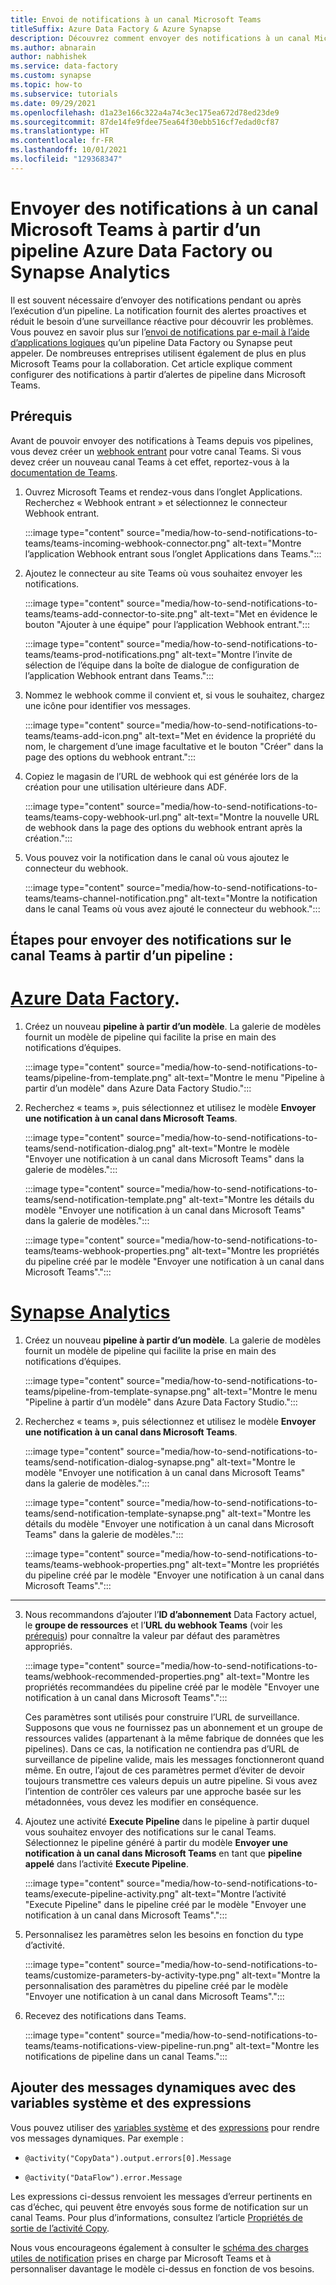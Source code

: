 ```yaml
---
title: Envoi de notifications à un canal Microsoft Teams
titleSuffix: Azure Data Factory & Azure Synapse
description: Découvrez comment envoyer des notifications à un canal Microsoft Teams à partir d’un pipeline Azure Data Factory ou Synapse Analytics.
ms.author: abnarain
author: nabhishek
ms.service: data-factory
ms.custom: synapse
ms.topic: how-to
ms.subservice: tutorials
ms.date: 09/29/2021
ms.openlocfilehash: d1a23e166c322a4a74c3ec175ea672d78ed23de9
ms.sourcegitcommit: 87de14fe9fdee75ea64f30ebb516cf7edad0cf87
ms.translationtype: HT
ms.contentlocale: fr-FR
ms.lasthandoff: 10/01/2021
ms.locfileid: "129368347"
---
```

# <a name="send-notifications-to-a-microsoft-teams-channel-from-an-azure-data-factory-or-synapse-analytics-pipeline"></a>Envoyer des notifications à un canal Microsoft Teams à partir d’un pipeline Azure Data Factory ou Synapse Analytics

Il est souvent nécessaire d’envoyer des notifications pendant ou après l’exécution d’un pipeline. La notification fournit des alertes proactives et réduit le besoin d’une surveillance réactive pour découvrir les problèmes.  Vous pouvez en savoir plus sur l’[envoi de notifications par e-mail à l’aide d’applications logiques](tutorial-control-flow-portal.md#create-email-workflow-endpoints) qu’un pipeline Data Factory ou Synapse peut appeler.  De nombreuses entreprises utilisent également de plus en plus Microsoft Teams pour la collaboration.  Cet article explique comment configurer des notifications à partir d’alertes de pipeline dans Microsoft Teams. 

## <a name="prerequisites"></a>Prérequis

Avant de pouvoir envoyer des notifications à Teams depuis vos pipelines, vous devez créer un [webhook entrant](/microsoftteams/platform/webhooks-and-connectors/how-to/connectors-using) pour votre canal Teams. Si vous devez créer un nouveau canal Teams à cet effet, reportez-vous à la [documentation de Teams](https://support.microsoft.com/office/create-a-channel-in-teams-fda0b75e-5b90-4fb8-8857-7e102b014525).  

1.  Ouvrez Microsoft Teams et rendez-vous dans l’onglet Applications. Recherchez « Webhook entrant » et sélectionnez le connecteur Webhook entrant.
    
    :::image type="content" source="media/how-to-send-notifications-to-teams/teams-incoming-webhook-connector.png" alt-text="Montre l’application Webhook entrant sous l’onglet Applications dans Teams.":::

1.  Ajoutez le connecteur au site Teams où vous souhaitez envoyer les notifications.
    
    :::image type="content" source="media/how-to-send-notifications-to-teams/teams-add-connector-to-site.png" alt-text="Met en évidence le bouton &quot;Ajouter à une équipe&quot; pour l’application Webhook entrant.":::
    
    :::image type="content" source="media/how-to-send-notifications-to-teams/teams-prod-notifications.png" alt-text="Montre l’invite de sélection de l’équipe dans la boîte de dialogue de configuration de l’application Webhook entrant dans Teams.":::

1.  Nommez le webhook comme il convient et, si vous le souhaitez, chargez une icône pour identifier vos messages.
    
    :::image type="content" source="media/how-to-send-notifications-to-teams/teams-add-icon.png" alt-text="Met en évidence la propriété du nom, le chargement d’une image facultative et le bouton &quot;Créer&quot; dans la page des options du webhook entrant.":::  

1.  Copiez le magasin de l’URL de webhook qui est générée lors de la création pour une utilisation ultérieure dans ADF.
    
    :::image type="content" source="media/how-to-send-notifications-to-teams/teams-copy-webhook-url.png" alt-text="Montre la nouvelle URL de webhook dans la page des options du webhook entrant après la création.":::

1.  Vous pouvez voir la notification dans le canal où vous ajoutez le connecteur du webhook.
    
    :::image type="content" source="media/how-to-send-notifications-to-teams/teams-channel-notification.png" alt-text="Montre la notification dans le canal Teams où vous avez ajouté le connecteur du webhook.":::
        
## <a name="steps-to-send-notifications-on-teams-channel-from-a-pipeline"></a>Étapes pour envoyer des notifications sur le canal Teams à partir d’un pipeline :

# <a name="azure-data-factory"></a>[Azure Data Factory](#tab/data-factory).

1.  Créez un nouveau **pipeline à partir d’un modèle**. La galerie de modèles fournit un modèle de pipeline qui facilite la prise en main des notifications d’équipes.
    
    :::image type="content" source="media/how-to-send-notifications-to-teams/pipeline-from-template.png" alt-text="Montre le menu &quot;Pipeline à partir d’un modèle&quot; dans Azure Data Factory Studio.":::

1.  Recherchez « teams », puis sélectionnez et utilisez le modèle **Envoyer une notification à un canal dans Microsoft Teams**.
    
    :::image type="content" source="media/how-to-send-notifications-to-teams/send-notification-dialog.png" alt-text="Montre le modèle &quot;Envoyer une notification à un canal dans Microsoft Teams&quot; dans la galerie de modèles.":::
    
    :::image type="content" source="media/how-to-send-notifications-to-teams/send-notification-template.png" alt-text="Montre les détails du modèle &quot;Envoyer une notification à un canal dans Microsoft Teams&quot; dans la galerie de modèles.":::
    
    :::image type="content" source="media/how-to-send-notifications-to-teams/teams-webhook-properties.png" alt-text="Montre les propriétés du pipeline créé par le modèle &quot;Envoyer une notification à un canal dans Microsoft Teams&quot;.":::

# <a name="synapse-analytics"></a>[Synapse Analytics](#tab/synapse-analytics)

1.  Créez un nouveau **pipeline à partir d’un modèle**. La galerie de modèles fournit un modèle de pipeline qui facilite la prise en main des notifications d’équipes.
    
    :::image type="content" source="media/how-to-send-notifications-to-teams/pipeline-from-template-synapse.png" alt-text="Montre le menu &quot;Pipeline à partir d’un modèle&quot; dans Azure Data Factory Studio.":::

1.  Recherchez « teams », puis sélectionnez et utilisez le modèle **Envoyer une notification à un canal dans Microsoft Teams**.
    
    :::image type="content" source="media/how-to-send-notifications-to-teams/send-notification-dialog-synapse.png" alt-text="Montre le modèle &quot;Envoyer une notification à un canal dans Microsoft Teams&quot; dans la galerie de modèles.":::
    
    :::image type="content" source="media/how-to-send-notifications-to-teams/send-notification-template-synapse.png" alt-text="Montre les détails du modèle &quot;Envoyer une notification à un canal dans Microsoft Teams&quot; dans la galerie de modèles.":::
    
    :::image type="content" source="media/how-to-send-notifications-to-teams/teams-webhook-properties.png" alt-text="Montre les propriétés du pipeline créé par le modèle &quot;Envoyer une notification à un canal dans Microsoft Teams&quot;.":::

---

3.  Nous recommandons d’ajouter l’**ID d’abonnement** Data Factory actuel, le **groupe de ressources** et l’**URL du webhook Teams** (voir les [prérequis](#prerequisites)) pour connaître la valeur par défaut des paramètres appropriés.
    
    :::image type="content" source="media/how-to-send-notifications-to-teams/webhook-recommended-properties.png" alt-text="Montre les propriétés recommandées du pipeline créé par le modèle &quot;Envoyer une notification à un canal dans Microsoft Teams&quot;.":::

    Ces paramètres sont utilisés pour construire l’URL de surveillance. Supposons que vous ne fournissez pas un abonnement et un groupe de ressources valides (appartenant à la même fabrique de données que les pipelines). Dans ce cas, la notification ne contiendra pas d’URL de surveillance de pipeline valide, mais les messages fonctionneront quand même.  En outre, l’ajout de ces paramètres permet d’éviter de devoir toujours transmettre ces valeurs depuis un autre pipeline. Si vous avez l’intention de contrôler ces valeurs par une approche basée sur les métadonnées, vous devez les modifier en conséquence.
    
1.  Ajoutez une activité **Execute Pipeline** dans le pipeline à partir duquel vous souhaitez envoyer des notifications sur le canal Teams. Sélectionnez le pipeline généré à partir du modèle **Envoyer une notification à un canal dans Microsoft Teams** en tant que **pipeline appelé** dans l’activité **Execute Pipeline**.

     :::image type="content" source="media/how-to-send-notifications-to-teams/execute-pipeline-activity.png" alt-text="Montre l’activité &quot;Execute Pipeline&quot; dans le pipeline créé par le modèle &quot;Envoyer une notification à un canal dans Microsoft Teams&quot;.":::

1.  Personnalisez les paramètres selon les besoins en fonction du type d’activité.

    :::image type="content" source="media/how-to-send-notifications-to-teams/customize-parameters-by-activity-type.png" alt-text="Montre la personnalisation des paramètres du pipeline créé par le modèle &quot;Envoyer une notification à un canal dans Microsoft Teams&quot;.":::   
  
1.  Recevez des notifications dans Teams.

    :::image type="content" source="media/how-to-send-notifications-to-teams/teams-notifications-view-pipeline-run.png" alt-text="Montre les notifications de pipeline dans un canal Teams.":::
## <a name="add-dynamic-messages-with-system-variables-and-expressions"></a>Ajouter des messages dynamiques avec des variables système et des expressions

Vous pouvez utiliser des [variables système](control-flow-system-variables.md) et des [expressions](control-flow-expression-language-functions.md) pour rendre vos messages dynamiques. Par exemple :  

-   ``@activity("CopyData").output.errors[0].Message``

-   ``@activity("DataFlow").error.Message``

Les expressions ci-dessus renvoient les messages d’erreur pertinents en cas d’échec, qui peuvent être envoyés sous forme de notification sur un canal Teams. Pour plus d’informations, consultez l’article [Propriétés de sortie de l’activité Copy](copy-activity-monitoring.md).

Nous vous encourageons également à consulter le [schéma des charges utiles de notification](https://adaptivecards.io/explorer/AdaptiveCard.html) prises en charge par Microsoft Teams et à personnaliser davantage le modèle ci-dessus en fonction de vos besoins.
